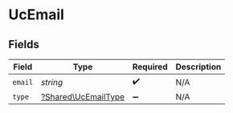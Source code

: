 # UcEmail


## Fields

| Field                                                     | Type                                                      | Required                                                  | Description                                               |
| --------------------------------------------------------- | --------------------------------------------------------- | --------------------------------------------------------- | --------------------------------------------------------- |
| `email`                                                   | *string*                                                  | :heavy_check_mark:                                        | N/A                                                       |
| `type`                                                    | [?Shared\UcEmailType](../../Models/Shared/UcEmailType.md) | :heavy_minus_sign:                                        | N/A                                                       |